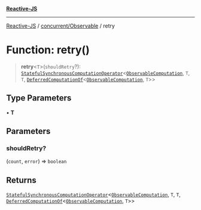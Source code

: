 [**Reactive-JS**](../../../README.md)

***

[Reactive-JS](../../../README.md) / [concurrent/Observable](../README.md) / retry

# Function: retry()

> **retry**\<`T`\>(`shouldRetry`?): [`StatefulSynchronousComputationOperator`](../../../computations/type-aliases/StatefulSynchronousComputationOperator.md)\<[`ObservableComputation`](../interfaces/ObservableComputation.md), `T`, `T`, [`DeferredComputationOf`](../../../computations/type-aliases/DeferredComputationOf.md)\<[`ObservableComputation`](../interfaces/ObservableComputation.md), `T`\>\>

## Type Parameters

• **T**

## Parameters

### shouldRetry?

(`count`, `error`) => `boolean`

## Returns

[`StatefulSynchronousComputationOperator`](../../../computations/type-aliases/StatefulSynchronousComputationOperator.md)\<[`ObservableComputation`](../interfaces/ObservableComputation.md), `T`, `T`, [`DeferredComputationOf`](../../../computations/type-aliases/DeferredComputationOf.md)\<[`ObservableComputation`](../interfaces/ObservableComputation.md), `T`\>\>
